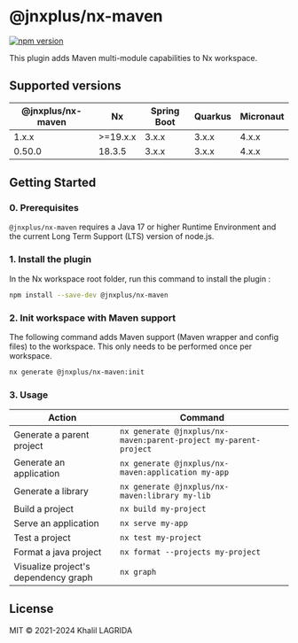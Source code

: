 # @jnxplus/nx-maven

[![npm version](https://badge.fury.io/js/@jnxplus%2Fnx-maven.svg)](https://badge.fury.io/js/@jnxplus%2Fnx-maven)

This plugin adds Maven multi-module capabilities to Nx workspace.

## Supported versions

| @jnxplus/nx-maven | Nx       | Spring Boot | Quarkus | Micronaut |
| ----------------- | -------- | ----------- | ------- | --------- |
| 1.x.x             | >=19.x.x | 3.x.x       | 3.x.x   | 4.x.x     |
| 0.50.0            | 18.3.5   | 3.x.x       | 3.x.x   | 4.x.x     |

## Getting Started

### 0. Prerequisites

`@jnxplus/nx-maven` requires a Java 17 or higher Runtime Environment and the current Long Term Support (LTS) version of node.js.

### 1. Install the plugin

In the Nx workspace root folder, run this command to install the plugin :

```bash
npm install --save-dev @jnxplus/nx-maven
```

### 2. Init workspace with Maven support

The following command adds Maven support (Maven wrapper and config files) to the workspace. This only needs to be performed once per workspace.

```bash
nx generate @jnxplus/nx-maven:init
```

### 3. Usage

| Action                               | Command                                                          |
| ------------------------------------ | ---------------------------------------------------------------- |
| Generate a parent project            | `nx generate @jnxplus/nx-maven:parent-project my-parent-project` |
| Generate an application              | `nx generate @jnxplus/nx-maven:application my-app`               |
| Generate a library                   | `nx generate @jnxplus/nx-maven:library my-lib`                   |
| Build a project                      | `nx build my-project`                                            |
| Serve an application                 | `nx serve my-app`                                                |
| Test a project                       | `nx test my-project`                                             |
| Format a java project                | `nx format --projects my-project`                                |
| Visualize project's dependency graph | `nx graph`                                                       |

## License

MIT © 2021-2024 Khalil LAGRIDA
